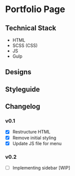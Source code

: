 # Portfolio Page

## Technical Stack

- HTML
- SCSS (CSS)
- JS
- Gulp

## Designs

## Styleguide

## Changelog

### v0.1
- [x] Restructure HTML
- [x] Remove initial styling
- [x] Update JS file for menu

### v0.2
- [ ] Implementing sidebar [WIP]
